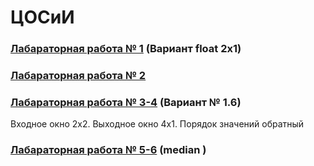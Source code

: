 # ЦОСиИ 
### [Лабараторная работа № 1](https://github.com/andrejHurynovic/bsuirLabs/tree/main/term6/АВП/АВП%2C%20ЛР%20№%201) (Вариант float 2x1)
### [Лабараторная работа № 2](https://github.com/andrejHurynovic/bsuirLabs/tree/main/term6/АВП/АВП%2C%20ЛР%20№%202) 
### [Лабараторная работа № 3-4](https://github.com/andrejHurynovic/bsuirLabs/tree/main/term6/АВП/АВП%2C%20ЛР%20№%203-4) (Вариант № 1.6)
 Входное окно 2x2. Выходное окно 4x1. Порядок значений обратный
### [Лабараторная работа № 5-6](https://github.com/andrejHurynovic/bsuirLabs/tree/main/term6/АВП/АВП%2C%20ЛР%20№%205-6) (median )

